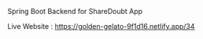 Spring Boot Backend for ShareDoubt App


Live Website : https://golden-gelato-9f1d16.netlify.app/34
